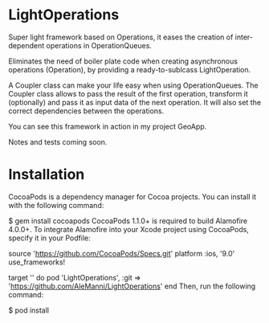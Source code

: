 # LightOperations
Super light framework based on Operations, it eases the creation of inter-dependent operations in OperationQueues.

Eliminates the need of boiler plate code when creating asynchronous operations (Operation), by providing a ready-to-sublcass LightOperation. 

A Coupler class can make your life easy when using OperationQueues. The Coupler class allows to pass the result of the first operation, transform it (optionally) and pass it as input data of the next operation.
It will also set the correct dependencies between the operations.

You can see this framework in action in my project GeoApp.

Notes and tests coming soon. 

# Installation
CocoaPods is a dependency manager for Cocoa projects. You can install it with the following command:

$ gem install cocoapods
CocoaPods 1.1.0+ is required to build Alamofire 4.0.0+.
To integrate Alamofire into your Xcode project using CocoaPods, specify it in your Podfile:

source 'https://github.com/CocoaPods/Specs.git'
platform :ios, '9.0'
use_frameworks!

target '<Your Target Name>' do
    pod 'LightOperations', :git => 'https://github.com/AleManni/LightOperations'
end
Then, run the following command:

$ pod install

